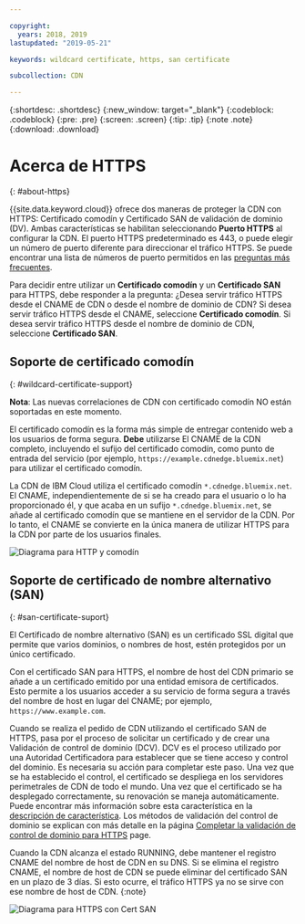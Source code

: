 ```yaml
---

copyright:
  years: 2018, 2019
lastupdated: "2019-05-21"

keywords: wildcard certificate, https, san certificate

subcollection: CDN

---
```


{:shortdesc: .shortdesc}
{:new_window: target="_blank"}
{:codeblock: .codeblock}
{:pre: .pre}
{:screen: .screen}
{:tip: .tip}
{:note .note}
{:download: .download}

# Acerca de HTTPS
{: #about-https}

{{site.data.keyword.cloud}} ofrece dos maneras de proteger la CDN con HTTPS: Certificado comodín y Certificado SAN de validación de dominio (DV). Ambas características se habilitan seleccionando **Puerto HTTPS** al configurar la CDN. El puerto HTTPS predeterminado es 443, o puede elegir un número de puerto diferente para direccionar el tráfico HTTPS. Se puede encontrar una lista de números de puerto permitidos en las [preguntas más frecuentes](docs/infrastructure/CDN?topic=CDN-faqs#are-there-any-restrictions-on-what-http-and-https-port-numbers-are-allowed-for-akamai-).

Para decidir entre utilizar un **Certificado comodín** y un **Certificado SAN** para HTTPS, debe responder a la pregunta: ¿Desea servir tráfico HTTPS desde el CNAME de CDN o desde el nombre de dominio de CDN? Si desea servir tráfico HTTPS desde el CNAME, seleccione **Certificado comodín**. Si desea servir tráfico HTTPS desde el nombre de dominio de CDN, seleccione **Certificado SAN**.

## Soporte de certificado comodín
{: #wildcard-certificate-support}

**Nota**:
Las nuevas correlaciones de CDN con certificado comodín NO están soportadas en este momento.

El certificado comodín es la forma más simple de entregar contenido web a los usuarios de forma segura. **Debe** utilizarse El CNAME de la CDN completo, incluyendo el sufijo del certificado comodín, como punto de entrada del servicio (por ejemplo, `https://example.cdnedge.bluemix.net`) para utilizar el certificado comodín.

La CDN de IBM Cloud utiliza el certificado comodín `*.cdnedge.bluemix.net`. El CNAME, independientemente de si se ha creado para el usuario o lo ha proporcionado él, y que acaba en un sufijo `*.cdnedge.bluemix.net`, se añade al certificado comodín que se mantiene en el servidor de la CDN. Por lo tanto, el CNAME se convierte en la única manera de utilizar HTTPS para la CDN por parte de los usuarios finales.

![Diagrama para HTTP y comodín](images/state-diagram-wildcard.png)

## Soporte de certificado de nombre alternativo (SAN)
{: #san-certificate-suport}

El Certificado de nombre alternativo (SAN) es un certificado SSL digital que permite que varios dominios, o nombres de host, estén protegidos por un único certificado.

Con el certificado SAN para HTTPS, el nombre de host del CDN primario se añade a un certificado emitido por una entidad emisora de certificados. Esto permite a los usuarios acceder a su servicio de forma segura a través del nombre de host en lugar del CNAME; por ejemplo, `https://www.example.com`.

Cuando se realiza el pedido de CDN utilizando el certificado SAN de HTTPS, pasa por el proceso de solicitar un certificado y de crear una Validación de control de dominio (DCV). DCV es el proceso utilizado por una Autoridad Certificadora para establecer que se tiene acceso y control del dominio. Es necesaria su acción para completar este paso. Una vez que se ha establecido el control, el certificado se despliega en los servidores perimetrales de CDN de todo el mundo. Una vez que el certificado se ha desplegado correctamente, su renovación se maneja automáticamente. Puede encontrar más información sobre esta característica en la [descripción de característica](/docs/infrastructure/CDN?topic=CDN-feature-descriptions#https-protocol-support). Los métodos de validación del control de dominio se explican con más detalle en la página [Completar la validación de control de dominio para HTTPS](/docs/infrastructure/CDN?topic=CDN-completing-domain-control-validation-for-https-with-dv-san#initial-steps-to-domain-control-validation) page.

Cuando la CDN alcanza el estado RUNNING, debe mantener el registro CNAME del nombre de host de CDN en su DNS. Si se elimina el registro CNAME, el nombre de host de CDN se puede eliminar del certificado SAN en un plazo de 3 días. Si esto ocurre, el tráfico HTTPS ya no se sirve con ese nombre de host de CDN.
{:note}

![Diagrama para HTTPS con Cert SAN](images/state-diagram-san.png)
